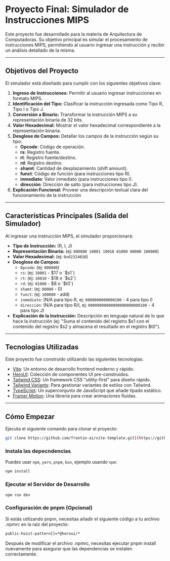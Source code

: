 # Proyecto Final: Simulador de Instrucciones MIPS

Este proyecto fue desarrollado para la materia de Arquitectura de Computadoras. Su objetivo principal es simular el procesamiento de instrucciones MIPS, permitiendo al usuario ingresar una instrucción y recibir un análisis detallado de la misma.

---

##  Objetivos del Proyecto

El simulador está diseñado para cumplir con los siguientes objetivos clave:

1.  **Ingreso de Instrucciones:** Permitir al usuario ingresar instrucciones en formato MIPS.
2.  **Identificación del Tipo:** Clasificar la instrucción ingresada como Tipo R, Tipo I o Tipo J.
3.  **Conversión a Binario:** Transformar la instrucción MIPS a su representación binaria de 32 bits.
4.  **Valor Hexadecimal:** Mostrar el valor hexadecimal correspondiente a la representación binaria.
5.  **Desglose de Campos:** Detallar los campos de la instrucción según su tipo:
    * **Opcode**: Código de operación.
    * **rs**: Registro fuente.
    * **rt**: Registro fuente/destino.
    * **rd**: Registro destino.
    * **shamt**: Cantidad de desplazamiento (shift amount).
    * **funct**: Código de función (para instrucciones tipo R).
    * **inmediato**: Valor inmediato (para instrucciones tipo I).
    * **dirección**: Dirección de salto (para instrucciones tipo J).
6.  **Explicación Funcional:** Proveer una descripción textual clara del funcionamiento de la instrucción 

---

## Características Principales (Salida del Simulador)

Al ingresar una instrucción MIPS, el simulador proporcionará:

* **Tipo de Instrucción:** (R, I, J)
* **Representación Binaria:** (ej: `000000 10001 10010 01000 00000 100000`)
* **Valor Hexadecimal:** (ej: `0x02324020`)
* **Desglose de Campos:**
    * `Opcode`: (ej: `000000`)
    * `rs`: (ej: `10001` - $17 o `$s1`)
    * `rt`: (ej: `10010` - $18 o `$s2`)
    * `rd`: (ej: `01000` - $8 o `$t0`)
    * `shamt`: (ej: `00000` - 0)
    * `funct`: (ej: `100000` - add)
    * `inmediato`: (N/A para tipo R, ej: `0000000000000100` - 4 para tipo I)
    * `dirección`: (N/A para tipo R/I, ej: `00000000000000000000000100` - 4 para tipo J)
* **Explicación de la Instrucción:** Descripción en lenguaje natural de lo que hace la instrucción (ej: "Suma el contenido del registro $s1 con el contenido del registro $s2 y almacena el resultado en el registro $t0").

---

##  Tecnologías Utilizadas

Este proyecto fue construido utilizando las siguientes tecnologías:

* [Vite](https://vitejs.dev/guide/): Un entorno de desarrollo frontend moderno y rápido.
* [HeroUI](https://heroui.com): Colección de componentes UI pre-construidos.
* [Tailwind CSS](https://tailwindcss.com): Un framework CSS "utility-first" para diseño rápido.
* [Tailwind Variants](https://tailwind-variants.org): Para gestionar variantes de estilos con Tailwind.
* [TypeScript](https://www.typescriptlang.org): Un superconjunto de JavaScript que añade tipado estático.
* [Framer Motion](https://www.framer.com/motion): Una librería para crear animaciones fluidas.

---

## Cómo Empezar

Ejecuta el siguiente comando para clonar el proyecto:

```bash
git clone https://github.com/frontio-ai/vite-template.git](https://github.com/HatCodeDev/proyectoAquitectura.git
```

### Instala las depecndencias

Puedes usar `npm`, `yarn`, `pnpm`, `bun`, ejemplo usando `npm`:

```bash
npm install
```

###  Ejecutar el Servidor de Desarrollo

```bash
npm run dev
```

###  Configuración de pnpm (Opcional)

Si estás utilizando pnpm, necesitas añadir el siguiente código a tu archivo .npmrc en la raíz del proyecto:

```bash
public-hoist-pattern[]=*@heroui/*
```
Después de modificar el archivo .npmrc, necesitas ejecutar pnpm install nuevamente para asegurar que las dependencias se instalen correctamente.
